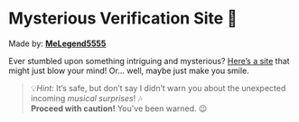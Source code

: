 # Mysterious Verification Site 👀

Made by: **[MeLegend5555](https://github.com/MeLegend5555)**

Ever stumbled upon something intriguing and mysterious? [Here’s a site](https://melegend5555.github.io/Verification/) that might just blow your mind! Or… well, maybe just make you smile.

> 💡*Hint*: It’s safe, but don’t say I didn’t warn you about the unexpected incoming *musical surprises*! 🎶  
**Proceed with caution!** You've been warned. 😉
